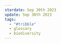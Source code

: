 ```yaml
---
stardate: Sep 30th 2023
update: Sep 30th 2023
tags:
  - "#tribble"
  - glossary
  - biodiversity
---
```

